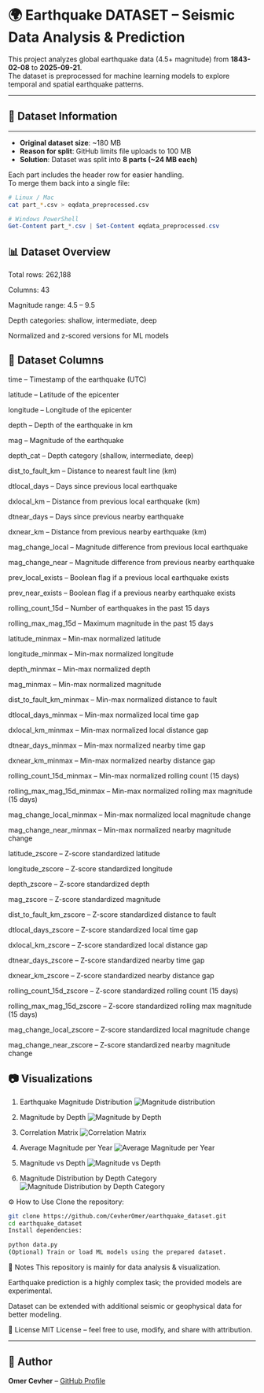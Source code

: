 # 🌍 Earthquake DATASET – Seismic Data Analysis & Prediction

This project analyzes global earthquake data (4.5+ magnitude) from **1843-02-08** to **2025-09-21**.  
The dataset is preprocessed for machine learning models to explore temporal and spatial earthquake patterns.

---

## 📂 Dataset Information
---
- **Original dataset size**: ~180 MB  
- **Reason for split**: GitHub limits file uploads to 100 MB  
- **Solution**: Dataset was split into **8 parts (~24 MB each)** 

Each part includes the header row for easier handling.  
To merge them back into a single file:

```bash
# Linux / Mac
cat part_*.csv > eqdata_preprocessed.csv
```
```PowerShell
# Windows PowerShell
Get-Content part_*.csv | Set-Content eqdata_preprocessed.csv
```
📊 Dataset Overview
---
Total rows: 262,188

Columns: 43

Magnitude range: 4.5 – 9.5

Depth categories: shallow, intermediate, deep

Normalized and z-scored versions for ML models

📄 Dataset Columns
---
time – Timestamp of the earthquake (UTC)

latitude – Latitude of the epicenter

longitude – Longitude of the epicenter

depth – Depth of the earthquake in km

mag – Magnitude of the earthquake

depth_cat – Depth category (shallow, intermediate, deep)

dist_to_fault_km – Distance to nearest fault line (km)

dtlocal_days – Days since previous local earthquake

dxlocal_km – Distance from previous local earthquake (km)

dtnear_days – Days since previous nearby earthquake

dxnear_km – Distance from previous nearby earthquake (km)

mag_change_local – Magnitude difference from previous local earthquake

mag_change_near – Magnitude difference from previous nearby earthquake

prev_local_exists – Boolean flag if a previous local earthquake exists

prev_near_exists – Boolean flag if a previous nearby earthquake exists

rolling_count_15d – Number of earthquakes in the past 15 days

rolling_max_mag_15d – Maximum magnitude in the past 15 days

latitude_minmax – Min-max normalized latitude

longitude_minmax – Min-max normalized longitude

depth_minmax – Min-max normalized depth

mag_minmax – Min-max normalized magnitude

dist_to_fault_km_minmax – Min-max normalized distance to fault

dtlocal_days_minmax – Min-max normalized local time gap

dxlocal_km_minmax – Min-max normalized local distance gap

dtnear_days_minmax – Min-max normalized nearby time gap

dxnear_km_minmax – Min-max normalized nearby distance gap

rolling_count_15d_minmax – Min-max normalized rolling count (15 days)

rolling_max_mag_15d_minmax – Min-max normalized rolling max magnitude (15 days)

mag_change_local_minmax – Min-max normalized local magnitude change

mag_change_near_minmax – Min-max normalized nearby magnitude change

latitude_zscore – Z-score standardized latitude

longitude_zscore – Z-score standardized longitude

depth_zscore – Z-score standardized depth

mag_zscore – Z-score standardized magnitude

dist_to_fault_km_zscore – Z-score standardized distance to fault

dtlocal_days_zscore – Z-score standardized local time gap

dxlocal_km_zscore – Z-score standardized local distance gap

dtnear_days_zscore – Z-score standardized nearby time gap

dxnear_km_zscore – Z-score standardized nearby distance gap

rolling_count_15d_zscore – Z-score standardized rolling count (15 days)

rolling_max_mag_15d_zscore – Z-score standardized rolling max magnitude (15 days)

mag_change_local_zscore – Z-score standardized local magnitude change

mag_change_near_zscore – Z-score standardized nearby magnitude change

📷 Visualizations
---
1. Earthquake Magnitude Distribution ![Magnitude distribution](images/Figure_1.png)


2. Magnitude by Depth ![Magnitude by Depth](images/Figure_2.png)


3. Correlation Matrix ![Correlation Matrix](images/Figure_3.png)


4. Average Magnitude per Year ![Average Magnitude per Year](images/Figure_4.png)


5. Magnitude vs Depth ![Magnitude vs Depth](images/Figure_5.png)


6. Magnitude Distribution by Depth Category ![Magnitude Distribution by Depth Category](images/Figure_6.png)


⚙️ How to Use
Clone the repository:

```bash
git clone https://github.com/CevherOmer/earthquake_dataset.git
cd earthquake_dataset
Install dependencies:
```

```bash
python data.py
(Optional) Train or load ML models using the prepared dataset.
```
📌 Notes
This repository is mainly for data analysis & visualization.

Earthquake prediction is a highly complex task; the provided models are experimental.

Dataset can be extended with additional seismic or geophysical data for better modeling.

📜 License
MIT License – feel free to use, modify, and share with attribution.

---

## 👤 Author

**Omer Cevher** – [GitHub Profile](https://github.com/CevherOmer)

